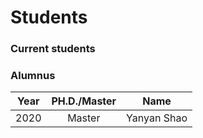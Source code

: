 # **Students**

### **Current students**



### **Alumnus**

| Year | PH.D./Master | Name | 
| :---:|     :---:    | :---:|
| 2020 | Master | Yanyan Shao |
